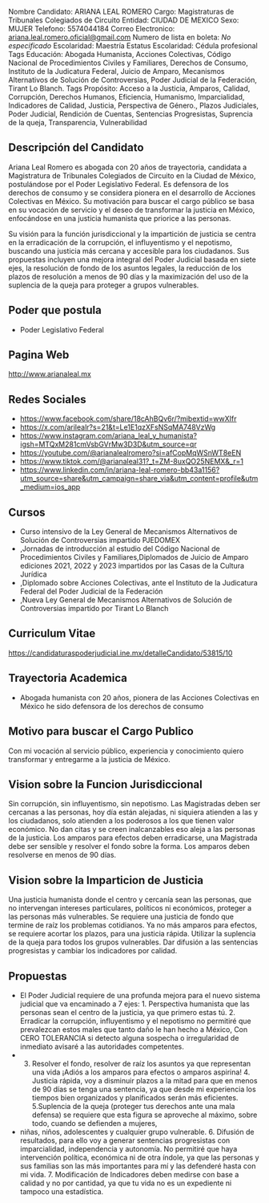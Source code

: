 Nombre Candidato: ARIANA LEAL ROMERO
Cargo: Magistraturas de Tribunales Colegiados de Circuito
Entidad: CIUDAD DE MEXICO
Sexo: MUJER
Telefono: 5574044184
Correo Electronico: ariana.leal.romero.oficial@gmail.com
Numero de lista en boleta: *No especificado*
Escolaridad: Maestría
Estatus Escolaridad: Cédula profesional
Tags Educación: Abogada Humanista, Acciones Colectivas, Código Nacional de Procedimientos Civiles y Familiares, Derechos de Consumo, Instituto de la Judicatura Federal, Juicio de Amparo, Mecanismos Alternativos de Solución de Controversias, Poder Judicial de la Federación, Tirant Lo Blanch.
Tags Propósito: Acceso a la Justicia, Amparos, Calidad, Corrupción, Derechos Humanos, Eficiencia, Humanismo, Imparcialidad, Indicadores de Calidad, Justicia, Perspectiva de Género., Plazos Judiciales, Poder Judicial, Rendición de Cuentas, Sentencias Progresistas, Suprencia de la queja, Transparencia, Vulnerabilidad


## Descripción del Candidato 

Ariana Leal Romero es abogada con 20 años de trayectoria, candidata a Magistratura de Tribunales Colegiados de Circuito en la Ciudad de México, postulándose por el Poder Legislativo Federal.  Es defensora de los derechos de consumo y se considera pionera en el desarrollo de Acciones Colectivas en México. Su motivación para buscar el cargo público se basa en su vocación de servicio y el deseo de transformar la justicia en México, enfocándose en una justicia humanista que priorice a las personas.

Su visión para la función jurisdiccional y la impartición de justicia se centra en la erradicación de la corrupción, el influyentismo y el nepotismo, buscando una justicia más cercana y accesible para los ciudadanos. Sus propuestas incluyen una mejora integral del Poder Judicial basada en siete ejes, la resolución de fondo de los asuntos legales, la reducción de los plazos de resolución a menos de 90 días y la maximización del uso de la suplencia de la queja para proteger a grupos vulnerables.


## Poder que postula

- Poder Legislativo Federal


## Pagina Web

http://www.arianaleal.mx


## Redes Sociales

- https://www.facebook.com/share/18cAhBQv6r/?mibextid=wwXIfr
- https://x.com/arilealr?s=21&t=Le1E1qzXFsNSqMA748VzWg
- https://www.instagram.com/ariana_leal_y_humanista?igsh=MTQxM281cmVsbGVrMw3D3D&utm_source=qr
- https://youtube.com/@arianalealromero?si=afCopMqWSnWT8eEN
- https://www.tiktok.com/@arianaleal31?_t=ZM-8uxQO25NEMX&_r=1
- https://www.linkedin.com/in/ariana-leal-romero-bb43a1156?utm_source=share&utm_campaign=share_via&utm_content=profile&utm_medium=ios_app


## Cursos

- Curso intensivo de la Ley General de Mecanismos Alternativos de Solución de Controversias impartido PJEDOMEX
- ,Jornadas de introducción al estudio del Código Nacional de Procedimientos Civiles y Familiares,Diplomados de Juicio de Amparo ediciones 2021, 2022 y 2023 impartidos por las Casas de la Cultura Jurídica
- ,Diplomado sobre Acciones Colectivas, ante el Instituto de la Judicatura Federal del Poder Judicial de la Federación
- ,Nueva Ley General de Mecanismos Alternativos de Solución de Controversias impartido por Tirant Lo Blanch


## Curriculum Vitae

https://candidaturaspoderjudicial.ine.mx/detalleCandidato/53815/10


## Trayectoria Academica

- Abogada humanista con 20 años, pionera de las Acciones Colectivas en México he sido defensora de los derechos de consumo


## Motivo para buscar el Cargo Publico

Con mi vocación al servicio público, experiencia y conocimiento quiero transformar y entregarme a la justicia de México.


## Vision sobre la Funcion Jurisdiccional

Sin corrupción, sin influyentismo, sin nepotismo. Las Magistradas deben ser cercanas a las personas, hoy día están alejadas, ni siquiera atienden a las y los ciudadanos, solo atienden a los poderosos a los que tienen valor económico. No dan citas y se creen inalcanzables eso aleja a las personas de la justicia. Los amparos para efectos deben erradicarse, una Magistrada debe ser sensible y resolver el fondo sobre la forma. Los amparos deben resolverse en menos de 90 días.


## Vision sobre la Imparticion de Justicia

Una justicia humanista donde el centro y cercanía sean las personas, que no intervengan intereses particulares, políticos ni económicos, proteger a las personas más vulnerables. Se requiere una justicia de fondo que termine de raíz los problemas cotidianos. Ya no más amparos para efectos, se requiere acortar los plazos, para una justicia rápida. Utilizar la suplencia de la queja para todos los grupos vulnerables. Dar difusión a las sentencias progresistas y cambiar los indicadores por calidad.


## Propuestas

- El Poder Judicial requiere de una profunda mejora para el nuevo sistema judicial que va encaminado a 7 ejes: 1.	Perspectiva humanista que las personas sean el centro de la justicia, ya que primero estas tú. 2.	Erradicar la corrupción, influyentismo y el nepotismo no permitiré que prevalezcan estos males que tanto daño le han hecho a México, Con CERO TOLERANCIA si detecto alguna sospecha o irregularidad de inmediato avisaré a las autoridades competentes.
- 3.	Resolver el fondo, resolver de raíz los asuntos ya que representan una vida ¡Adiós a los amparos para efectos o amparos aspirina! 4.	Justicia rápida, voy a disminuir plazos a la mitad para que en menos de 90 días se tenga una sentencia, ya que desde mi experiencia los tiempos bien organizados y planificados serán más eficientes. 5.Suplencia de la queja (proteger tus derechos ante una mala defensa) se requiere que esta figura se aproveche al máximo, sobre todo, cuando se defienden a mujeres,
- niñas, niños, adolescentes y cualquier grupo vulnerable. 6.	Difusión de resultados, para ello voy a generar sentencias progresistas con imparcialidad, independencia y autonomía. No permitiré que haya intervención política, económica ni de otra índole, ya que las personas y sus familias son las más importantes para mí y las defenderé hasta con mi vida. 7.	Modificación de Indicadores deben medirse con base a calidad y no por cantidad, ya que tu vida no es un expediente ni tampoco una estadística.


